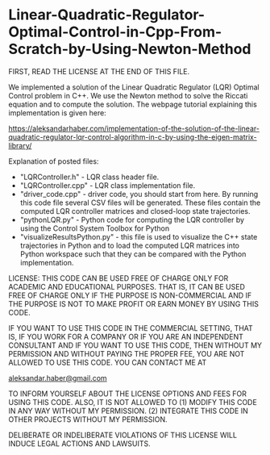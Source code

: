 # Linear-Quadratic-Regulator-Optimal-Control-in-Cpp-From-Scratch-by-Using-Newton-Method

FIRST, READ THE LICENSE AT THE END OF THIS FILE.

We implemented a solution of the Linear Quadratic Regulator (LQR) Optimal Control problem in C++. We use the Newton method to solve the Riccati equation and to compute the solution. The webpage tutorial explaining this implementation is given here:

https://aleksandarhaber.com/implementation-of-the-solution-of-the-linear-quadratic-regulator-lqr-control-algorithm-in-c-by-using-the-eigen-matrix-library/

Explanation of posted files:

- "LQRController.h"  - LQR class header file.
- "LQRController.cpp" - LQR class implementation file.
- "driver_code.cpp"  - driver code, you should start from here. By running this code file several CSV files will be generated. These files contain the computed LQR controller matrices and closed-loop state trajectories.
- "pythonLQR.py"  - Python code for computing the LQR controller by using the Control System Toolbox for Python
- "visualizeResultsPython.py" - this file is used to visualize the C++ state trajectories in Python and to load the computed LQR matrices into Python workspace such that they can be compared with the Python implementation.

LICENSE: THIS CODE CAN BE USED FREE OF CHARGE ONLY FOR ACADEMIC AND EDUCATIONAL PURPOSES. THAT IS, IT CAN BE USED FREE OF CHARGE ONLY IF THE PURPOSE IS NON-COMMERCIAL AND IF THE PURPOSE IS NOT TO MAKE PROFIT OR EARN MONEY BY USING THIS CODE.

IF YOU WANT TO USE THIS CODE IN THE COMMERCIAL SETTING, THAT IS, IF YOU WORK FOR A COMPANY OR IF YOU ARE AN INDEPENDENT
CONSULTANT AND IF YOU WANT TO USE THIS CODE, THEN WITHOUT MY PERMISSION AND WITHOUT PAYING THE PROPER FEE, YOU ARE NOT ALLOWED TO USE THIS CODE. YOU CAN CONTACT ME AT

aleksandar.haber@gmail.com

TO INFORM YOURSELF ABOUT THE LICENSE OPTIONS AND FEES FOR USING THIS CODE.
ALSO, IT IS NOT ALLOWED TO 
(1) MODIFY THIS CODE IN ANY WAY WITHOUT MY PERMISSION.
(2) INTEGRATE THIS CODE IN OTHER PROJECTS WITHOUT MY PERMISSION.

 DELIBERATE OR INDELIBERATE VIOLATIONS OF THIS LICENSE WILL INDUCE LEGAL ACTIONS AND LAWSUITS. 
